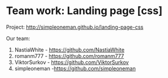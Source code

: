 # Team work: Landing page [css]

Project: http://simpleoneman.github.io/landing-page-css

Our team:
1) NastiaWhite - https://github.com/NastiaWhite
2) romanm777 - https://github.com/romanm777
3) ViktorSurkov - https://github.com/ViktorSurkov
4) simpleoneman -https://github.com/simpleoneman
